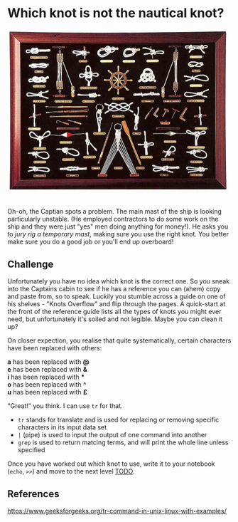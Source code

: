 

# Which knot is not the nautical knot?


<img src="images/knots.jpeg" width="500"><br/><br/>

Oh-oh, the Captian spots a problem. The main mast of the ship is looking particularly unstable. (He employed contractors to do some work on the ship and they were just "yes" men doing anything for money!). He asks you to *jury rig a temporary mast*, making sure you use the right knot. You better make sure you do a good job or you'll end up overboard!

## Challenge

Unfortunately you have no idea which knot is the correct one. So you sneak into the Captains cabin to see if he has a reference you can (ahem) copy and paste from, so to speak. Luckily you stumble across a guide on one of his shelves - "Knots Overflow" and flip through the pages. A quick-start at the front of the reference guide lists all the types of knots you might ever need, but unfortunately it's soiled and not legible. Maybe you can clean it up?

On closer expection, you realise that quite systematically, certain characters have been replaced with others:

**a** has been replaced with **@**<br/>
**e** has been replaced with **&**<br/>
**i** has been replaced with **\***<br/>
**o** has been replaced with **^**<br/>
**u** has been replaced with **£**<br/>

"Great!" you think. I can use `tr` for that.

- `tr` stands for translate and is used for replacing or removing specific characters in its input data set
- `|` (pipe) is used to input the output of one command into another
- `grep` is used to return matcing terms, and will print the whole line unless specified

Once you have worked out which knot to use, write it to your notebook (`echo`, `>>`) and move to the next level [TODO](TODO).


## References

https://www.geeksforgeeks.org/tr-command-in-unix-linux-with-examples/
